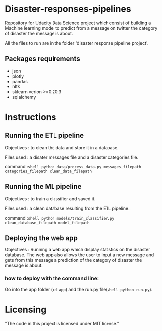 # Disaster-responses-pipelines
Repository for Udacity Data Science project which consist of building a Machine learning model to predict from a message on twitter the category of disaster the message is about.

All the files to run are in the folder 'disaster response pipeline project'.
## Packages requirements
- json
- plotly
- pandas
- nltk
- sklearn verion >=0.20.3
- sqlalchemy

# Instructions

## Running the ETL pipeline
Objectives : to clean the data and store it in a database.

Files used : a disater messages file and a disaster categories file.

command :```shell python data/process_data.py messages_filepath categories_filepath clean_data_filepath ```

## Running the ML pipeline
Objectives : to train a classifier and saved it.

Files used : a clean database resulting from the ETL pipeline.

command :```shell python models/train_classifier.py clean_database_filepath model_filepath ```

## Deploying the web app
Objectives : Running a web app which display statistics on the disaster database. The web app also allows the user to input a new message and gets from this message a prediction of the category of disaster the message is about.

   ### how to deploy with the command line:
Go into the app folder (```cd app```) and the run.py file(```shell python run.py```).


# Licensing
"The code in this project is licensed under MIT license."
